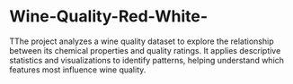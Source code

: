 # Wine-Quality-Red-White-
TThe project analyzes a wine quality dataset to explore the relationship between its chemical properties and quality ratings. It applies descriptive statistics and visualizations to identify patterns, helping understand which features most influence wine quality.
